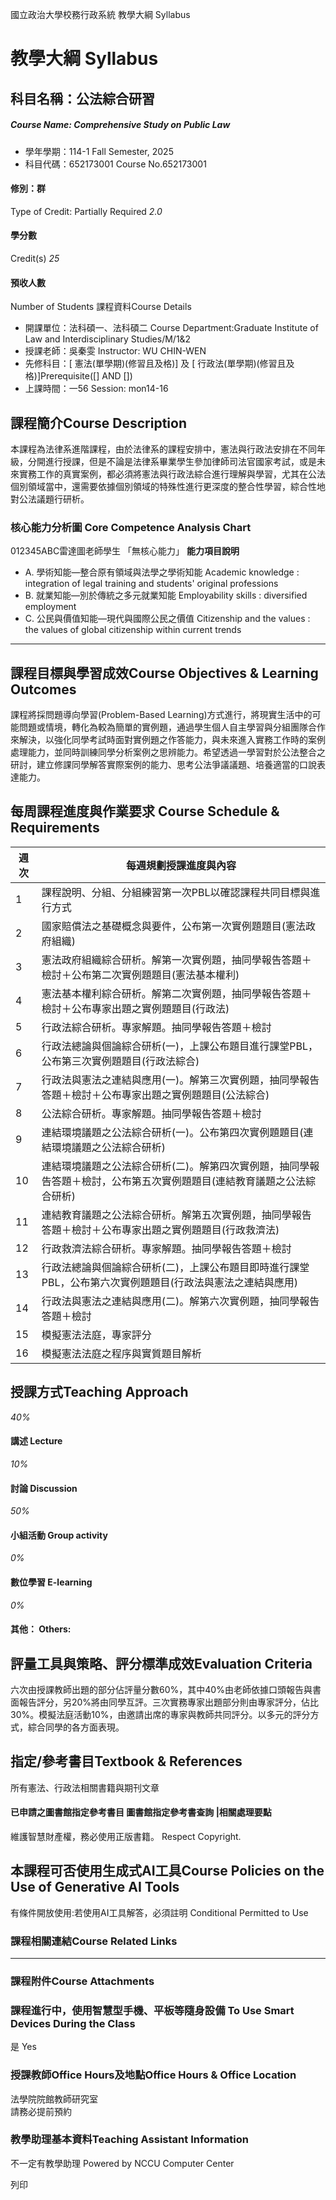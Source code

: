 國立政治大學校務行政系統 教學大綱 Syllabus
# 教學大綱 Syllabus
##  科目名稱：公法綜合研習
#####  Course Name: Comprehensive Study on Public Law
  * 學年學期：114-1 Fall Semester, 2025 
  * 科目代碼：652173001 Course No.652173001


#### 修別：群
Type of Credit: Partially Required 
_2.0_
#### 學分數
Credit(s)
_25_
#### 預收人數
Number of Students
課程資料Course Details
  * 開課單位：法科碩一、法科碩二 Course Department:Graduate Institute of Law and Interdisciplinary Studies/M/1&2 
  * 授課老師：吳秦雯 Instructor: WU CHIN-WEN 
  * 先修科目：[ 憲法(單學期)(修習且及格)] 及 [ 行政法(單學期)(修習且及格)]Prerequisite([] AND [])
  * 上課時間：一56 Session: mon14-16


##  課程簡介Course Description
本課程為法律系進階課程，由於法律系的課程安排中，憲法與行政法安排在不同年級，分開進行授課，但是不論是法律系畢業學生參加律師司法官國家考試，或是未來實務工作的真實案例，都必須將憲法與行政法綜合進行理解與學習，尤其在公法個別領域當中，還需要依據個別領域的特殊性進行更深度的整合性學習，綜合性地對公法議題行研析。  

###  核心能力分析圖 Core Competence Analysis Chart
012345ABC雷達圖老師學生
「無核心能力」 
**能力項目說明**
  * A. 學術知能—整合原有領域與法學之學術知能 Academic knowledge : integration of legal training and students' original professions
  * B. 就業知能—別於傳統之多元就業知能 Employability skills : diversified employment
  * C. 公民與價值知能—現代與國際公民之價值 Citizenship and the values : the values of global citizenship within current trends


* * *
##  課程目標與學習成效Course Objectives & Learning Outcomes 
課程將採問題導向學習(Problem-Based Learning)方式進行，將現實生活中的可能問題或情境，轉化為較為簡單的實例題，通過學生個人自主學習與分組團隊合作來解決，以強化同學考試時面對實例題之作答能力，與未來進入實務工作時的案例處理能力，並同時訓練同學分析案例之思辨能力。希望透過一學習對於公法整合之研討，建立修課同學解答實際案例的能力、思考公法爭議議題、培養適當的口說表達能力。
##  每周課程進度與作業要求 Course Schedule & Requirements
週次 |  每週規劃授課進度與內容  
---|---  
1 |  課程說明、分組、分組練習第一次PBL以確認課程共同目標與進行方式  
2 |  國家賠償法之基礎概念與要件，公布第一次實例題題目(憲法政府組織)  
3 |  憲法政府組織綜合研析。解第一次實例題，抽同學報告答題＋檢討＋公布第二次實例題題目(憲法基本權利)  
4 |  憲法基本權利綜合研析。解第二次實例題，抽同學報告答題＋檢討＋公布專家出題之實例題題目(行政法)  
5 |  行政法綜合研析。專家解題。抽同學報告答題＋檢討  
6 |  行政法總論與個論綜合研析(一)，上課公布題目進行課堂PBL，公布第三次實例題題目(行政法綜合)  
7 |  行政法與憲法之連結與應用(一)。解第三次實例題，抽同學報告答題＋檢討＋公布專家出題之實例題題目(公法綜合)  
8 |  公法綜合研析。專家解題。抽同學報告答題＋檢討  
9 |  連結環境議題之公法綜合研析(一)。公布第四次實例題題目(連結環境議題之公法綜合研析)  
10 |  連結環境議題之公法綜合研析(二)。解第四次實例題，抽同學報告答題＋檢討，公布第五次實例題題目(連結教育議題之公法綜合研析)  
11 |  連結教育議題之公法綜合研析。解第五次實例題，抽同學報告答題＋檢討＋公布專家出題之實例題題目(行政救濟法)  
12 |  行政救濟法綜合研析。專家解題。抽同學報告答題＋檢討  
13 |  行政法總論與個論綜合研析(二)，上課公布題目即時進行課堂PBL，公布第六次實例題題目(行政法與憲法之連結與應用)  
14 |  行政法與憲法之連結與應用(二)。解第六次實例題，抽同學報告答題＋檢討  
15 |  模擬憲法法庭，專家評分  
16 |  模擬憲法法庭之程序與實質題目解析  
##  授課方式Teaching Approach
_40%_
####  講述 Lecture
_10%_
####  討論 Discussion
_50%_
####  小組活動 Group activity
_0%_
####  數位學習 E-learning
_0%_
####  其他： Others:
##  評量工具與策略、評分標準成效Evaluation Criteria
六次由授課教師出題的部分佔評量分數60%，其中40%由老師依據口頭報告與書面報告評分，另20%將由同學互評。三次實務專家出題部分則由專家評分，佔比30%。模擬法庭活動10%，由邀請出席的專家與教師共同評分。以多元的評分方式，綜合同學的各方面表現。
##  指定/參考書目Textbook & References
所有憲法、行政法相關書籍與期刊文章
####  已申請之圖書館指定參考書目  圖書館指定參考書查詢 |相關處理要點
維護智慧財產權，務必使用正版書籍。 Respect Copyright.
##  本課程可否使用生成式AI工具Course Policies on the Use of Generative AI Tools
有條件開放使用:若使用AI工具解答，必須註明 Conditional Permitted to Use 
###  課程相關連結Course Related Links
* * *
###  課程附件Course Attachments
###  課程進行中，使用智慧型手機、平板等隨身設備 To Use Smart Devices During the Class
是  Yes
###  授課教師Office Hours及地點Office Hours & Office Location
法學院院館教師研究室   
請務必提前預約
###  教學助理基本資料Teaching Assistant Information
不一定有教學助理
Powered by NCCU Computer Center
  
列印
